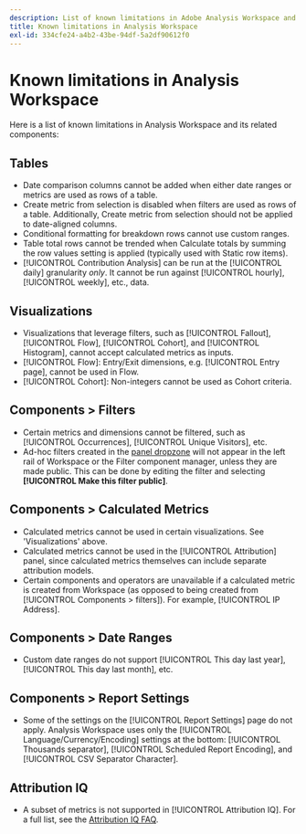 ```yaml
---
description: List of known limitations in Adobe Analysis Workspace and its related components
title: Known limitations in Analysis Workspace
exl-id: 334cfe24-a4b2-43be-94df-5a2df90612f0
---
```

# Known limitations in Analysis Workspace 

Here is a list of known limitations in Analysis Workspace and its related components: 

## Tables

* Date comparison columns cannot be added when either date ranges or metrics are used as rows of a table.
* Create metric from selection is disabled when filters are used as rows of a table. Additionally, Create metric from selection should not be applied to date-aligned columns.
* Conditional formatting for breakdown rows cannot use custom ranges.
* Table total rows cannot be trended when Calculate totals by summing the row values setting is applied (typically used with Static row items).
* [!UICONTROL Contribution Analysis] can be run at the [!UICONTROL daily] granularity _only_. It cannot be run against [!UICONTROL hourly], [!UICONTROL weekly], etc., data.

## Visualizations

* Visualizations that leverage filters, such as [!UICONTROL Fallout], [!UICONTROL Flow], [!UICONTROL Cohort], and [!UICONTROL Histogram], cannot accept calculated metrics as inputs.
* [!UICONTROL Flow]: Entry/Exit dimensions, e.g. [!UICONTROL Entry page], cannot be used in Flow.
* [!UICONTROL Cohort]: Non-integers cannot be used as Cohort criteria.

## Components > Filters

* Certain metrics and dimensions cannot be filtered, such as [!UICONTROL Occurrences], [!UICONTROL Unique Visitors], etc.
* Ad-hoc filters created in the [panel dropzone](/help/analysis-workspace/c-panels/panels.md) will not appear in the left rail of Workspace or the Filter component manager, unless they are made public. This can be done by editing the filter and selecting **[!UICONTROL Make this filter public]**.

## Components > Calculated Metrics

* Calculated metrics cannot be used in certain visualizations. See 'Visualizations' above.
* Calculated metrics cannot be used in the [!UICONTROL Attribution] panel, since calculated metrics themselves can include separate attribution models.
* Certain components and operators are unavailable if a calculated metric is created from Workspace (as opposed to being created from [!UICONTROL Components > filters]). For example, [!UICONTROL IP Address].

## Components > Date Ranges

* Custom date ranges do not support [!UICONTROL This day last year], [!UICONTROL This day last month], etc.


## Components > Report Settings

* Some of the settings on the [!UICONTROL Report Settings] page do not apply. Analysis Workspace uses only the [!UICONTROL Language/Currency/Encoding] settings at the bottom: [!UICONTROL Thousands separator], [!UICONTROL Scheduled Report Encoding], and [!UICONTROL CSV Separator Character].

## Attribution IQ

* A subset of metrics is not supported in [!UICONTROL Attribution IQ]. For a full list, see the [Attribution IQ FAQ](../attribution/faq.md).
